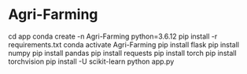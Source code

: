 # Agri-Farming

cd app
 conda create -n Agri-Farming python=3.6.12
pip install -r requirements.txt
 conda activate Agri-Farming
 pip install flask
 pip install numpy
 pip install pandas
pip install requests
pip install torch
pip install torchvision
pip install -U scikit-learn
 python app.py
